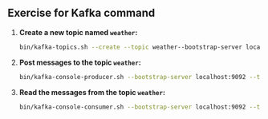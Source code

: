 
## Exercise for Kafka command

1. **Create a new topic named `weather`:**
    ```sh
    bin/kafka-topics.sh --create --topic weather--bootstrap-server localhost:9092
    ```

2. **Post messages to the topic `weather`:**
    ```sh
    bin/kafka-console-producer.sh --bootstrap-server localhost:9092 --topic weather
    ```

3. **Read the messages from the topic `weather`:**
    ```sh
    bin/kafka-console-consumer.sh --bootstrap-server localhost:9092 --topic weather
    ```
```